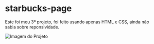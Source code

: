 # starbucks-page
Este foi meu 3º projeto, foi feito usando apenas HTML e CSS, ainda não sabia sobre reponsividade.

<img src="./starbucks-page/assets/img/starbucks.png" alt="Imagem do Projeto">
